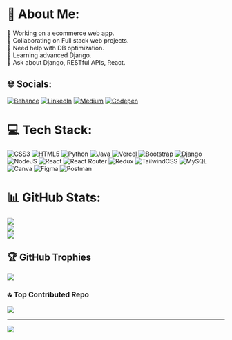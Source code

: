 # 💫 About Me:
🔭 Working on a ecommerce web app.<br>👯 Collaborating on Full stack web projects.<br>🤝 Need help with DB optimization.<br>🌱 Learning advanced Django.<br>💬 Ask about Django, RESTful APIs, React.


## 🌐 Socials:
[![Behance](https://img.shields.io/badge/Behance-1769ff?logo=behance&logoColor=white)](https://behance.net/hemanthsai13) [![LinkedIn](https://img.shields.io/badge/LinkedIn-%230077B5.svg?logo=linkedin&logoColor=white)](https://linkedin.com/in/hemanthch) [![Medium](https://img.shields.io/badge/Medium-12100E?logo=medium&logoColor=white)](https://medium.com/@hemanthsaich) [![Codepen](https://img.shields.io/badge/Codepen-000000?style=for-the-badge&logo=medium&logoColor=white)](https://codepen.io/hemanthsaich) 

# 💻 Tech Stack:
![CSS3](https://img.shields.io/badge/css3-%231572B6.svg?style=plastic&logo=css3&logoColor=white) ![HTML5](https://img.shields.io/badge/html5-%23E34F26.svg?style=plastic&logo=html5&logoColor=white) ![Python](https://img.shields.io/badge/python-3670A0?style=plastic&logo=python&logoColor=ffdd54) ![Java](https://img.shields.io/badge/java-%23ED8B00.svg?style=plastic&logo=openjdk&logoColor=white) ![Vercel](https://img.shields.io/badge/vercel-%23000000.svg?style=plastic&logo=vercel&logoColor=white) ![Bootstrap](https://img.shields.io/badge/bootstrap-%238511FA.svg?style=plastic&logo=bootstrap&logoColor=white) ![Django](https://img.shields.io/badge/django-%23092E20.svg?style=plastic&logo=django&logoColor=white) ![NodeJS](https://img.shields.io/badge/node.js-6DA55F?style=plastic&logo=node.js&logoColor=white) ![React](https://img.shields.io/badge/react-%2320232a.svg?style=plastic&logo=react&logoColor=%2361DAFB) ![React Router](https://img.shields.io/badge/React_Router-CA4245?style=plastic&logo=react-router&logoColor=white) ![Redux](https://img.shields.io/badge/redux-%23593d88.svg?style=plastic&logo=redux&logoColor=white) ![TailwindCSS](https://img.shields.io/badge/tailwindcss-%2338B2AC.svg?style=plastic&logo=tailwind-css&logoColor=white) ![MySQL](https://img.shields.io/badge/mysql-%2300000f.svg?style=plastic&logo=mysql&logoColor=white) ![Canva](https://img.shields.io/badge/Canva-%2300C4CC.svg?style=plastic&logo=Canva&logoColor=white) ![Figma](https://img.shields.io/badge/figma-%23F24E1E.svg?style=plastic&logo=figma&logoColor=white) ![Postman](https://img.shields.io/badge/Postman-FF6C37?style=plastic&logo=postman&logoColor=white)
# 📊 GitHub Stats:
![](https://github-readme-stats.vercel.app/api?username=hemanthsaich&theme=tokyonight&hide_border=false&include_all_commits=false&count_private=false)<br/>
![](https://github-readme-streak-stats.herokuapp.com/?user=hemanthsaich&theme=tokyonight&hide_border=false)<br/>
![](https://github-readme-stats.vercel.app/api/top-langs/?username=hemanthsaich&theme=tokyonight&hide_border=false&include_all_commits=false&count_private=false&layout=compact)

## 🏆 GitHub Trophies
![](https://github-profile-trophy.vercel.app/?username=hemanthsaich&theme=radical&no-frame=false&no-bg=true&margin-w=4)

### 🔝 Top Contributed Repo
![](https://github-contributor-stats.vercel.app/api?username=hemanthsaich&limit=5&theme=dark&combine_all_yearly_contributions=true)

---
[![](https://visitcount.itsvg.in/api?id=hemanthsaich&icon=0&color=0)](https://visitcount.itsvg.in)
